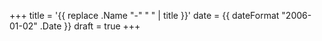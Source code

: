 +++
title = '{{ replace .Name "-" " " | title }}'
date = {{ dateFormat "2006-01-02" .Date }}
draft = true
+++

